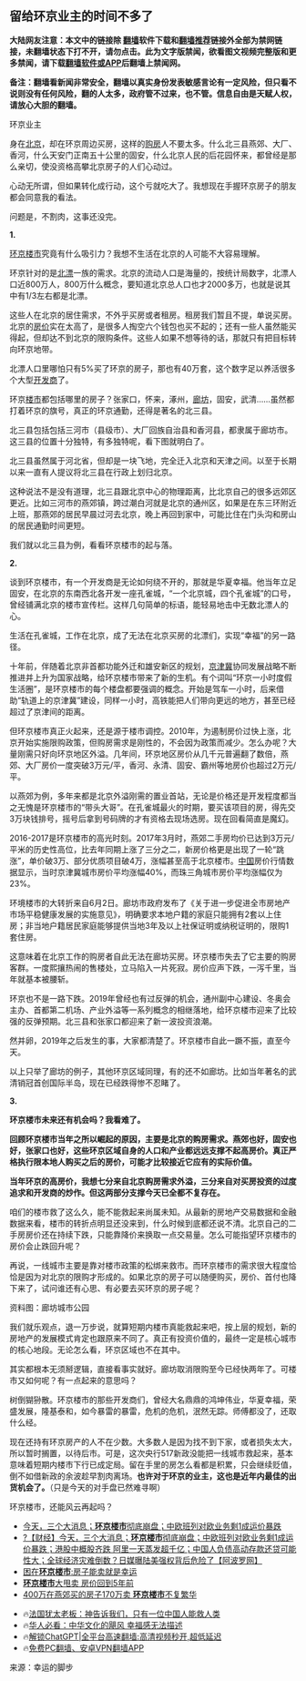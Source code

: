  <!-- 面包屑导航 --> <h2>留给环京业主的时间不多了</h2> <p class="notice"><b>大陆网友注意：本文中的链接除 <a href="https://github.com/bannedbook/fanqiang" >翻墙</a>软件下载和<a href="https://github.com/killgcd/justmysocks/blob/master/README.md">翻墙推荐</a>链接外全部为禁网链接，未翻墙状态下打不开，请勿点击。此为文字版禁闻，欲看图文视频完整版和更多禁闻，请下载<a href="https://github.com/bannedbook/fanqiang">翻墙软件或APP</a>后翻墙上禁闻网。</p><p>备注：翻墙看新闻非常安全，翻墙以真实身份发表敏感言论有一定风险，但只看不说则没有任何风险，翻的人太多，政府管不过来，也不管。信息自由是天赋人权，请放心大胆的翻墙。</b></p>  <div class="entry"> <p id="summary">环京业主</p> <p>身在<a href="https://www.bannedbook.org/bnews/tag/%e5%8c%97%e4%ba%ac/" class="st_tag internal_tag" rel="tag" title="标签 北京 下的日志">北京</a>，却在环京周边买房，这样的<a href="https://www.bannedbook.org/bnews/tag/%e8%b4%ad%e6%88%bf/" class="st_tag internal_tag" rel="tag" title="标签 购房 下的日志">购房</a>人不要太多。什么北三县燕郊、大厂、香河，什么天安门正南五十公里的固安，什么北京人民的后花园怀来，都曾经是那么亲切，使没资格高攀北京房子的人们心动过。</p> <p>心动无所谓，但如果转化成行动，这个亏就吃大了。我想现在手握环京房子的朋友都会同意我的看法。</p> <p>问题是，不割肉，这事还没完。</p> <p><strong>1.</strong></p> <p><a href="https://www.bannedbook.org/bnews/tag/%E7%8E%AF%E4%BA%AC%E6%A5%BC%E5%B8%82/" class="st_tag internal_tag" rel="tag" title="标签 环京楼市 下的日志">环京楼市</a>究竟有什么吸引力？我想不生活在北京的人可能不大容易理解。</p> <p>环京针对的是<a href="https://www.bannedbook.org/bnews/tag/%E5%8C%97%E6%BC%82/" class="st_tag internal_tag" rel="tag" title="标签 北漂 下的日志">北漂</a>一族的需求。北京的流动人口是海量的，按统计局数字，北漂人口近800万人，800万什么概念，要知道北京总人口也才2000多万，也就是说其中有1/3左右都是北漂。</p> <p>这些人在北京的居住需求，不外乎买房或者租房。租房我们暂且不提，单说买房。北京的<a href="https://www.bannedbook.org/bnews/tag/%E6%88%BF%E4%BB%B7/" class="st_tag internal_tag" rel="tag" title="标签 房价 下的日志">房价</a>实在太高了，是很多人掏空六个钱包也买不起的；还有一些人虽然能买得起，但却达不到北京的限购条件。这些人如果不想等待的话，那就只有把目标转向环京地带。</p> <p>北漂人口里哪怕只有5%买了环京的房子，那也有40万套，这个数字足以养活很多个大型<a href="https://www.bannedbook.org/bnews/tag/%e5%bc%80%e5%8f%91%e5%95%86/" class="st_tag internal_tag" rel="tag" title="标签 开发商 下的日志">开发商</a>了。</p> <p>环京<a href="https://www.bannedbook.org/bnews/tag/%e6%a5%bc%e5%b8%82/" class="st_tag internal_tag" rel="tag" title="标签 楼市 下的日志">楼市</a>都包括哪里的房子？张家口，怀来，涿州，<a href="https://www.bannedbook.org/bnews/tag/%E5%BB%8A%E5%9D%8A/" class="st_tag internal_tag" rel="tag" title="标签 廊坊 下的日志">廊坊</a>，固安，武清……虽然都打着环京的旗号，真正的环京通勤，还得是著名的北三县。</p>  <p>北三县包括包括三河市（县级市）、大厂回族自治县和香河县，都隶属于廊坊市。这三县的位置十分独特，有多独特呢，看下图就明白了。</p> <p>北三县虽然属于河北省，但却是一块飞地，完全迁入北京和天津之间。以至于长期以来一直有人提议将北三县在行政上划归北京。</p> <p>这种说法不是没有道理，北三县跟北京中心的物理距离，比北京自己的很多远郊区更近。比如三河市的燕郊镇，跨过潮白河就是北京的通州区，如果是在东三环附近上班，那燕郊的居民早晨过河去北京，晚上再回到家中，可能比住在门头沟和房山的居民通勤时间更短。</p> <p>我们就以北三县为例，看看环京楼市的起与落。</p> <p><strong>2.</strong></p> <p>谈到环京楼市，有一个开发商是无论如何绕不开的，那就是华夏幸福。他当年立足固安，在北京的东南西北各开发一座孔雀城，“一个北京城，四个孔雀城”的口号，曾经铺满北京的楼市宣传栏。这样几句简单的标语，能轻易地击中无数北漂人的心。</p> <p>生活在孔雀城，工作在北京，成了无法在北京买房的北漂们，实现“幸福”的另一路径。</p> <p>十年前，伴随着北京非首都功能外迁和雄安新区的规划，<a href="https://www.bannedbook.org/bnews/tag/%E4%BA%AC%E6%B4%A5%E5%86%80/" class="st_tag internal_tag" rel="tag" title="标签 京津冀 下的日志">京津冀</a>协同发展战略不断推进并上升为国家战略，给环京楼市带来了新的生机。有个词叫“环京一小时度假生活圈”，是环京楼市的每个楼盘都要强调的概念。开始是驾车一小时，后来借助“轨道上的京津冀”建设，同样一小时，高铁能把人们带向更远的地方，甚至已经超过了京津间的距离。</p> <p>但环京楼市真正火起来，还是源于楼市调控。2010年，为遏制房价过快上涨，北京开始实施限购政策，但购房需求是刚性的，不会因为政策而减少。怎么办呢？大量刚需只好向环京地区外溢。几年间，环京地区房价从几千元普遍翻了数倍，燕郊、大厂房价一度突破3万元/平，香河、永清、固安、霸州等地房价也超过2万元/平。</p> <p>以燕郊为例，多年来都是北京外溢刚需的置业首站，无论是价格还是开发程度都当之无愧是环京楼市的“带头大哥”。在孔雀城最火的时期，要买该项目的房，得先交3万块钱排号，摇号后拿到号码牌的才有资格去现场选房。现在回看简直是魔幻。</p>  <p>2016-2017是环京楼市的高光时刻。2017年3月时，燕郊二手房均价已达到3万元/平米的历史性高位，比去年同期上涨了三分之二，新房价格更是出现了一轮“跳涨”，单价破3万、部分优质项目破4万，涨幅甚至高于北京楼市。<span class='wp_keywordlink_affiliate'><a href="https://www.bannedbook.org/" title="中国" target="_blank">中国</a></span>房价行情数据显示，当时京津冀城市房价平均涨幅40%，而珠三角城市房价平均涨幅仅为23%。</p> <p>环境楼市的大转折来自6月2日。廊坊市政府发布了《关于进一步促进全市房地产市场平稳健康发展的实施意见》，明确要求本地户籍的家庭只能拥有2套以上住房；非当地户籍居民家庭能够提供当地3年及以上社保证明或纳税证明的，限购1套住房。</p> <p>这意味着在北京工作的购房者自此无法在廊坊买房。环京楼市失去了它主要的购房客群。一度熙攘热闹的售楼处，立马陷入一片死寂。房价应声下跌，一泻千里，当年就基本被腰斩。</p> <p>环京也不是一路下跌。2019年曾经也有过反弹的机会，通州副中心建设、冬奥会主办、首都第二机场、产业外溢等一系列概念的相继落地，给环京楼市迎来了比较强的反弹预期。北三县和张家口都迎来了新一波投资浪潮。</p> <p>然并卵，2019年之后发生的事，大家都清楚了。环京楼市自此一蹶不振，直至今天。</p> <p>以上只举了廊坊的例子，其他环京区域同理，有的还不如廊坊。比如当年著名的武清销冠首创国际半岛，现在已经跌得惨不忍睹了。</p> <p><strong>3.</strong></p> <p><strong>环京楼市未来还有机会吗？我看难了。</strong></p> <p><strong>回顾环京楼市当年之所以崛起的原因，主要是北京的购房需求。燕郊也好，固安也好，张家口也好，这些环京区域自身的人口和产业都远远支撑不起高房价。真正严格执行限本地人购买之后的房价，可能才比较接近它应有的实际价值。</strong></p> <p><strong>当年环京的高房价，我想七分来自北京购房需求外溢，三分来自对买房投资的过度追求和开发商的炒作。但这两部分支撑今天已全都不复存在。</strong></p>  <p>咱们的楼市救了这么久，能不能救起来尚属未知。从最新的房地产交易数据和金融数据来看，楼市的转折点明显还没来到，什么时候到底都还说不清。北京自己的二手房房价还在持续下跌，只能靠降价来换取一点交易量。怎么可能指望环京楼市的房价会止跌回升呢？</p> <p>再说，一线城市主要是靠对楼市政策的松绑来救市。而环京楼市的需求很大程度恰恰是因为对北京的限购才形成的。如果北京的房子可以随便购买，房价、首付也降下来了，试问谁还有心思、有必要去买环京的房子呢？</p> <p>资料图：廊坊城市公园</p> <p>我们就乐观点，退一万步说，就算短期内楼市真能救起来吧，按上层的规划，新的房地产的发展模式肯定也跟原来不同了。真正有投资价值的，最终一定是核心城市的核心地段。无论怎么看，环京区域也不在其中。</p> <p>其实都根本无须掰逻辑，直接看事实就好。廊坊取消限购至今已经快两年了。可楼市又如何呢？有一点起来的意思吗？</p> <p>树倒猢狲散。环京楼市的那些开发商们，曾经大名鼎鼎的鸿坤伟业，华夏幸福，荣盛发展，隆基泰和，如今暴雷的暴雷，危机的危机，泯然无踪。师傅都没了，还取什么经。</p> <p>现在还持有环京房产的人不在少数。大多数人是因为找不到下家，或者损失太大，所以暂时搁置，以待后市。可是，这次央行517新政没能把一线城市救起来，基本意味着短期内楼市下行已成定局。留在手里的房怎么看都是积累，只会继续贬值，倒不如借新政的余波趁早割肉离场。<strong>也许对于环京的业主，这也是近年内最佳的出货机会了。</strong>（只是今天的对手盘已然难寻啊）</p> <p>环京楼市，还能风云再起吗？</p> <p></p> <!--<div id="taboola-mid-1"></div>--><ul class='op-related-articles' title='相关阅读'> <li><a href='https://www.bannedbook.org/bnews/topimagenews/20230522/1887174.html' target='_blank'>今天，三个大消息；<b>环京楼市</b>彻底崩盘；中欧班列对欧业务剩1成运价暴跌</a></li> <li><a href='https://www.bannedbook.org/bnews/bannedvideo/20230520/1886584.html' target='_blank'>?【财经】今天，三个大消息；<b>环京楼市</b>彻底崩盘；中欧班列对欧业务剩1成运价暴跌；港股中概股齐跌 阿里一天蒸发超千亿；中国人负债高动存款还贷可能性大；全球经济灾难倒数？日媒曝陆美强权背后危险了【阿波罗网】</a></li> <li><a href='https://www.bannedbook.org/bnews/ssgc/20220630/1752196.html' target='_blank'>困在<b>环京楼市</b>:房子能卖就是幸运</a></li> <li><a href='https://www.bannedbook.org/bnews/finance/20210410/1523516.html' target='_blank'><b>环京楼市</b>大甩卖 房价回到5年前</a></li> <li><a href='https://www.bannedbook.org/bnews/finance/20210329/1514955.html' target='_blank'>400万在燕郊买的房子170万卖 <b>环京楼市</b>不复繁华</a></li> </ul> <ul class="texttj"> <li>🔥<a href="https://www.bannedbook.org/bnews/ssgc/20230219/1850782.html" target="_blank">法国犹太老板：神告诉我们，只有一位中国人能救人类</a></li> <li>🔥<a href="https://www.bannedbook.org/bnews/comments/20220220/1694796.html" target="_blank">华人必看：中华文化的飓风 幸福感无法描述</a></li> <li>🔥<a href="https://github.com/bannedbook/fanqiang/wiki/V2ray%E6%9C%BA%E5%9C%BA" target="_blank">解锁ChatGPT|全平台高速翻墙:高清视频秒开,超低延迟</a></li> <li>🔥<a href="https://github.com/bannedbook/fanqiang/wiki/%E7%A6%81%E9%97%BB%E7%BD%91%E5%AE%89%E5%8D%93%E7%BF%BB%E5%A2%99%E6%96%B0%E9%97%BBAPP" target="_blank">免费PC翻墙、安卓VPN翻墙APP</a></li> </ul><p class="src-info">来源：幸运的脚步 </p> <a name='sharetosocial'></a> <div style="margin-bottom:5px;padding-bottom:5px;clear:both"> <div id="archive-pix-1" class="banner-ads"> <!-- AuctionX Display platform tag START --> <div id="27602x728x90x621x_ADSLOT1" clicktrack="%%CLICK_URL_ESC%%"></div>  <!-- AuctionX Display platform tag END --> </div> <div id="archive-pix-2" class="banner-ads"> <!-- AuctionX Display platform tag START --> <div id="27556x300x250x621x_ADSLOT1" clicktrack="%%CLICK_URL_ESC%%" style="margin:0 auto;text-align:center"></div>  <!-- AuctionX Display platform tag END --> </div> </div>  <div id="archive-pix-1" class="banner-ads"> <!-- AuctionX Display platform tag START --> <div id="27603x728x90x621x_ADSLOT1" clicktrack="%%CLICK_URL_ESC%%"></div>  <!-- AuctionX Display platform tag END --> </div> </div><!--END ENTRY--> 